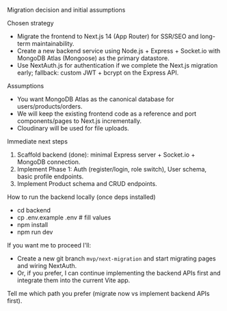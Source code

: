 Migration decision and initial assumptions

Chosen strategy

- Migrate the frontend to Next.js 14 (App Router) for SSR/SEO and long-term maintainability.
- Create a new backend service using Node.js + Express + Socket.io with MongoDB Atlas (Mongoose) as the primary datastore.
- Use NextAuth.js for authentication if we complete the Next.js migration early; fallback: custom JWT + bcrypt on the Express API.

Assumptions

- You want MongoDB Atlas as the canonical database for users/products/orders.
- We will keep the existing frontend code as a reference and port components/pages to Next.js incrementally.
- Cloudinary will be used for file uploads.

Immediate next steps

1. Scaffold backend (done): minimal Express server + Socket.io + MongoDB connection.
2. Implement Phase 1: Auth (register/login, role switch), User schema, basic profile endpoints.
3. Implement Product schema and CRUD endpoints.

How to run the backend locally (once deps installed)

- cd backend
- cp .env.example .env # fill values
- npm install
- npm run dev

If you want me to proceed I'll:

- Create a new git branch `mvp/next-migration` and start migrating pages and wiring NextAuth.
- Or, if you prefer, I can continue implementing the backend APIs first and integrate them into the current Vite app.

Tell me which path you prefer (migrate now vs implement backend APIs first).
